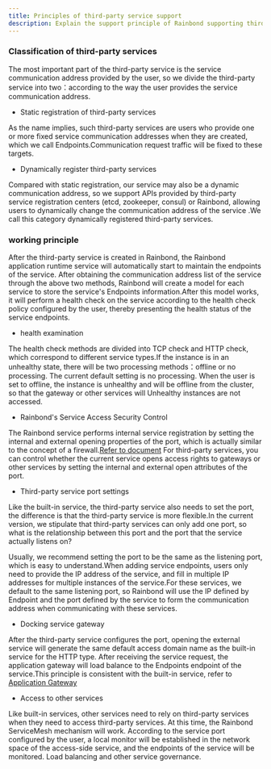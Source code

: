 ```yaml
---
title: Principles of third-party service support
description: Explain the support principle of Rainbond supporting third-party services
---
```


### Classification of third-party services

The most important part of the third-party service is the service communication address provided by the user, so we divide the third-party service into two：according to the way the user provides the service communication address.

- Static registration of third-party services

As the name implies, such third-party services are users who provide one or more fixed service communication addresses when they are created, which we call Endpoints.Communication request traffic will be fixed to these targets.

- Dynamically register third-party services

Compared with static registration, our service may also be a dynamic communication address, so we support APIs provided by third-party service registration centers (etcd, zookeeper, consul) or Rainbond, allowing users to dynamically change the communication address of the service .We call this category dynamically registered third-party services.

### working principle

After the third-party service is created in Rainbond, the Rainbond application runtime service will automatically start to maintain the endpoints of the service. After obtaining the communication address list of the service through the above two methods, Rainbond will create a model for each service to store the service's Endpoints information.After this model works, it will perform a health check on the service according to the health check policy configured by the user, thereby presenting the health status of the service endpoints.

- health examination

The health check methods are divided into TCP check and HTTP check, which correspond to different service types.If the instance is in an unhealthy state, there will be two processing methods：offline or no processing. The current default setting is no processing. When the user is set to offline, the instance is unhealthy and will be offline from the cluster, so that the gateway or other services will Unhealthy instances are not accessed.

- Rainbond's Service Access Security Control

The Rainbond service performs internal service registration by setting the internal and external opening properties of the port, which is actually similar to the concept of a firewall.[Refer to document](/docs/use-manual/component-manage/service-port-domain/#端口访问控制) For third-party services, you can control whether the current service opens access rights to gateways or other services by setting the internal and external open attributes of the port.

- Third-party service port settings

Like the built-in service, the third-party service also needs to set the port, the difference is that the third-party service is more flexible.In the current version, we stipulate that third-party services can only add one port, so what is the relationship between this port and the port that the service actually listens on?

Usually, we recommend setting the port to be the same as the listening port, which is easy to understand.When adding service endpoints, users only need to provide the IP address of the service, and fill in multiple IP addresses for multiple instances of the service.For these services, we default to the same listening port, so Rainbond will use the IP defined by Endpoint and the port defined by the service to form the communication address when communicating with these services.

- Docking service gateway

After the third-party service configures the port, opening the external service will generate the same default access domain name as the built-in service for the HTTP type. After receiving the service request, the application gateway will load balance to the Endpoints endpoint of the service.This principle is consistent with the built-in service, refer to [Application Gateway](/docs/use-manual/team-manage/gateway/rules/domain)

- Access to other services

Like built-in services, other services need to rely on third-party services when they need to access third-party services. At this time, the Rainbond ServiceMesh mechanism will work. According to the service port configured by the user, a local monitor will be established in the network space of the access-side service, and the endpoints of the service will be monitored. Load balancing and other service governance.
